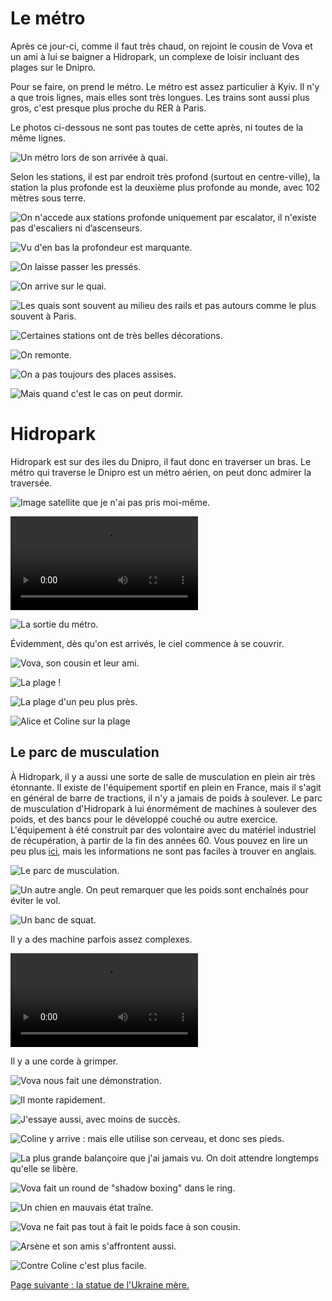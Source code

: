 # Le métro

Après ce jour-ci, comme il faut très chaud, on rejoint le cousin de Vova et un
ami à lui se baigner a Hidropark, un complexe de loisir incluant des plages sur
le Dnipro.

Pour se faire, on prend le métro. Le métro est assez particulier à Kyiv. Il n'y
a que trois lignes, mais elles sont très longues. Les trains sont aussi plus
gros, c'est presque plus proche du RER à Paris.

Le photos ci-dessous ne sont pas toutes de cette après, ni toutes de la même lignes.

![Un métro lors de son arrivée à quai.](images/kyiv/p2/metro/metro_arrivee.jpg)

Selon les stations, il est par endroit très profond (surtout en centre-ville),
la station la plus profonde est la deuxième plus profonde au monde, avec 102
mètres sous terre.

![On n'accede aux stations profonde uniquement par escalator, il n'existe pas d'escaliers ni d’ascenseurs.](images/kyiv/p2/metro/metro_profond.jpg)

![Vu d'en bas la profondeur est marquante.](images/kyiv/p2/metro/escalator_d_en_bas.jpg)

![On laisse passer les pressés.](images/kyiv/p2/metro/escalator_groupe.jpg)

![On arrive sur le quai.](images/kyiv/p2/metro/en_bas_des_escalators.jpg)

![Les quais sont souvent au milieu des rails et pas autours comme le plus souvent à Paris.](images/kyiv/p2/metro/quai.jpg)

![Certaines stations ont de très belles décorations.](images/kyiv/p2/metro/metro_carrelage.jpg)

![On remonte.](images/kyiv/p2/metro/metro_escalator.jpg)

![On a pas toujours des places assises.](images/kyiv/p2/metro/vova_emile.jpg)

![Mais quand c'est le cas on peut dormir.](images/kyiv/p2/metro/grimace.jpg)

# Hidropark

Hidropark est sur des iles du Dnipro, il faut donc en traverser un bras. Le
métro qui traverse le Dnipro est un métro aérien, on peut donc admirer la
traversée.

![Image satellite que je n'ai pas pris moi-même.](images/kyiv/p2/hidropark/map.png)

![C'est long, et ce n'est même pas le fleuve complet.](images/kyiv/p2/hidropark/traversee_dnipro.mp4)

![La sortie du métro.](images/kyiv/p2/hidropark/metro.jpg)

Évidemment, dès qu'on est arrivés, le ciel commence à se couvrir.

![Vova, son cousin et leur ami.](images/kyiv/p2/hidropark/pont.jpg)

![La plage !](images/kyiv/p2/hidropark/plage_du_pong.jpg)

![La plage d'un peu plus près.](images/kyiv/p2/hidropark/plage.jpg)

![Alice et Coline sur la plage](images/kyiv/p2/hidropark/alice.jpg)

## Le parc de musculation

À Hidropark, il y a aussi une sorte de salle de musculation en plein air très
étonnante. Il existe de l'équipement sportif en plein en France, mais il s'agit
en général de barre de tractions, il n'y a jamais de poids à soulever. Le parc
de musculation d'Hidropark à lui énormément de machines à soulever des poids, et
des bancs pour le développé couché ou autre exercice. L'équipement à été
construit par des volontaire avec du matériel industriel de récupération, à
partir de la fin des années 60. Vous pouvez en lire un peu plus
[ici](https://apnews.com/general-news-683274437618435bb03b869b617d93c5), mais
les informations ne sont pas faciles à trouver en anglais.

![Le parc de musculation.](images/kyiv/p2/hidropark/gym.jpg)

![Un autre angle. On peut remarquer que les poids sont enchaînés pour éviter le vol.](images/kyiv/p2/hidropark/gym_2.jpg)

![Un banc de squat.](images/kyiv/p2/hidropark/squat.jpg)

Il y a des machine parfois assez complexes.

![J'essaye une machine.](images/kyiv/p2/hidropark/emile_machine.mp4)

Il y a une corde à grimper.

![Vova nous fait une démonstration.](images/kyiv/p2/hidropark/vova_corde_1.jpg)

![Il monte rapidement.](images/kyiv/p2/hidropark/vova_corde_2.jpg)

![J'essaye aussi, avec moins de succès.](images/kyiv/p2/hidropark/emile_corde.jpg)

![Coline y arrive : mais elle utilise son cerveau, et donc ses pieds.](images/kyiv/p2/hidropark/coline_corde.jpg)

![La plus grande balançoire que j'ai jamais vu. On doit attendre longtemps qu'elle se libère.](images/kyiv/p2/hidropark/balancoire.jpg)

![Vova fait un round de "shadow boxing" dans le ring.](images/kyiv/p2/hidropark/boxe.jpg)

![Un chien en mauvais état traîne.](images/kyiv/p2/hidropark/chien.jpg)

![Vova ne fait pas tout à fait le poids face à son cousin.](images/kyiv/p2/hidropark/vova_bras_de_fer.jpg)

![Arsène et son amis s'affrontent aussi.](images/kyiv/p2/hidropark/arsene_bras_de_fer.jpg)

![Contre Coline c'est plus facile.](images/kyiv/p2/hidropark/emile_bras_de_fer.jpg)

[Page suivante : la statue de l'Ukraine mère.](kyiv_3_statue.md)